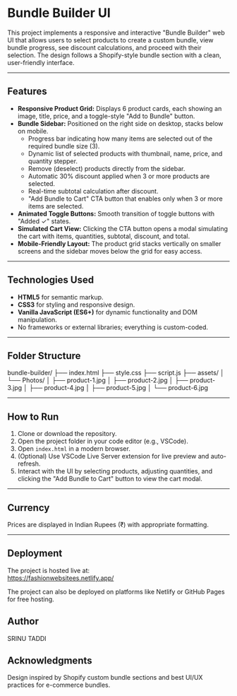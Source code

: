 # Bundle Builder UI

This project implements a responsive and interactive "Bundle Builder" web UI that allows users to select products to create a custom bundle, view bundle progress, see discount calculations, and proceed with their selection. The design follows a Shopify-style bundle section with a clean, user-friendly interface.

---

## Features

- **Responsive Product Grid:** Displays 6 product cards, each showing an image, title, price, and a toggle-style "Add to Bundle" button.
- **Bundle Sidebar:** Positioned on the right side on desktop, stacks below on mobile.
  - Progress bar indicating how many items are selected out of the required bundle size (3).
  - Dynamic list of selected products with thumbnail, name, price, and quantity stepper.
  - Remove (deselect) products directly from the sidebar.
  - Automatic 30% discount applied when 3 or more products are selected.
  - Real-time subtotal calculation after discount.
  - "Add Bundle to Cart" CTA button that enables only when 3 or more items are selected.
- **Animated Toggle Buttons:** Smooth transition of toggle buttons with "Added ✓" states.
- **Simulated Cart View:** Clicking the CTA button opens a modal simulating the cart with items, quantities, subtotal, discount, and total.
- **Mobile-Friendly Layout:** The product grid stacks vertically on smaller screens and the sidebar moves below the grid for easy access.

---

## Technologies Used

- **HTML5** for semantic markup.
- **CSS3** for styling and responsive design.
- **Vanilla JavaScript (ES6+)** for dynamic functionality and DOM manipulation.
- No frameworks or external libraries; everything is custom-coded.

---

## Folder Structure

bundle-builder/
├── index.html
├── style.css
├── script.js
├── assets/
│ └── Photos/
│ ├── product-1.jpg
│ ├── product-2.jpg
│ ├── product-3.jpg
│ ├── product-4.jpg
│ ├── product-5.jpg
│ └── product-6.jpg



---

## How to Run

1. Clone or download the repository.
2. Open the project folder in your code editor (e.g., VSCode).
3. Open `index.html` in a modern browser.
4. (Optional) Use VSCode Live Server extension for live preview and auto-refresh.
5. Interact with the UI by selecting products, adjusting quantities, and clicking the "Add Bundle to Cart" button to view the cart modal.

---

## Currency

Prices are displayed in Indian Rupees (₹) with appropriate formatting.

---

## Deployment

The project is hosted live at:  
https://fashionwebsitees.netlify.app/

The project can also be deployed on platforms like Netlify or GitHub Pages for free hosting.


## Author

SRINU TADDI


## Acknowledgments

Design inspired by Shopify custom bundle sections and best UI/UX practices for e-commerce bundles.

